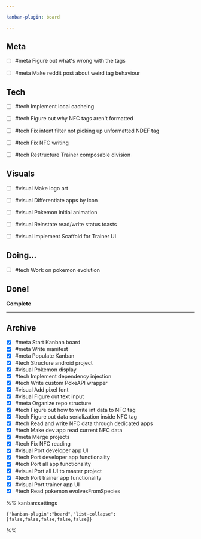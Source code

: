 ```yaml
---

kanban-plugin: board

---
```


## Meta

- [ ] #meta Figure out what's wrong with the tags
- [ ] #meta Make reddit post about weird tag behaviour


## Tech

- [ ] #tech Implement local cacheing
- [ ] #tech Figure out why NFC tags aren't formatted
- [ ] #tech Fix intent filter not picking up unformatted NDEF tag
- [ ] #tech Fix NFC writing
- [ ] #tech Restructure Trainer composable division


## Visuals

- [ ] #visual Make logo art
- [ ] #visual Differentiate apps by icon
- [ ] #visual Pokemon initial animation
- [ ] #visual Reinstate read/write status toasts
- [ ] #visual Implement Scaffold for Trainer UI


## Doing...

- [ ] #tech Work on pokemon evolution


## Done!

**Complete**


***

## Archive

- [x] #meta Start Kanban board
- [x] #meta Write manifest
- [x] #meta Populate Kanban
- [x] #tech Structure android project
- [x] #visual Pokemon display
- [x] #tech Implement dependency injection
- [x] #tech Write custom PokeAPI wrapper
- [x] #visual Add pixel font
- [x] #visual Figure out text input
- [x] #meta Organize repo structure
- [x] #tech Figure out how to write int data to NFC tag
- [x] #tech Figure out data serialization inside NFC tag
- [x] #tech Read and write NFC data through dedicated apps
- [x] #tech Make dev app read current NFC data
- [x] #meta Merge projects
- [x] #tech Fix NFC reading
- [x] #visual Port developer app UI
- [x] #tech Port developer app functionality
- [x] #tech Port all app functionality
- [x] #visual Port all UI to master project
- [x] #tech Port trainer app functionality
- [x] #visual  Port trainer app UI
- [x] #tech Read pokemon evolvesFromSpecies

%% kanban:settings
```
{"kanban-plugin":"board","list-collapse":[false,false,false,false,false]}
```
%%
